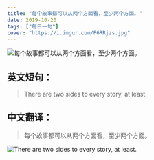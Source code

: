 ```yaml
---
title: "每个故事都可以从两个方面看，至少两个方面。"
date: 2019-10-20
tags: ["每日一句"]
cover: "https://i.imgur.com/P6RRjzs.jpg"
---
```


![每个故事都可以从两个方面看，至少两个方面。](https://i.imgur.com/6naWF7s.jpg)

## 英文短句：
> There are two sides to every story, at least.

<!--more-->

## 中文翻译：
> 每个故事都可以从两个方面看，至少两个方面。

![There are two sides to every story, at least.](https://i.imgur.com/L7RlAEv.jpg)

